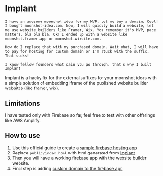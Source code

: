 # Implant

```
I have an awesome moonshot idea for my MVP, let me buy a domain. Cool! I bought moonshot-idea.com. Now, I will quickly build a website, let me use website builders like Framer, Wix. You remember it's MVP, pace matters, bla bla bla. Ok! I ended up with a website like moonshot.framer.app or moonshot.wixsite.com.

How do I replace that with my purchased domain. Wait what, I will have to pay for hosting for custom domain or I'm stuck with the suffix. That sucks!

I know fellow founders what pain you go through, that's why I built Implant
```

Implant is a hacky fix for the external suffixes for your moonshot ideas with a simple solution of embedding iframe of the published website builder websites (like framer, wix).

## Limitations

I have tested only with Firebase so far, feel free to test with other offerings like AWS Amplify.

## How to use

1. Use this official guide to create a [sample firebase hosting app](https://firebase.google.com/docs/hosting/quickstart)
2. Replace `public/index.html` with html generated from [Implant](https://implant.github.io).
3. Then you will have a working firebase app with the website builder website.
4. Final step is adding [custom domain to the firebase app](https://firebase.google.com/docs/hosting/custom-domain)
